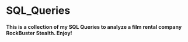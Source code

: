 # SQL_Queries
#### This is a collection of my SQL Queries to analyze a film rental company RockBuster Stealth. Enjoy!
